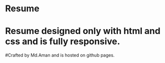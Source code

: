 # Resume
# Resume designed only with html and css and is fully responsive. 

#Crafted by Md.Aman and is hosted on github pages.
